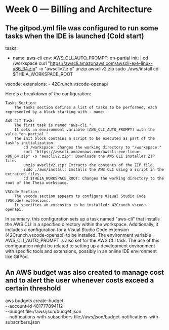 # Week 0 — Billing and Architecture

## The gitpod.yml file was configured to run some tasks when the IDE is launched (Cold start)


tasks:
  - name: aws-cli
    env: 
      AWS_CLI_AUTO_PROMPT: on-partial
    init: |
      cd /workspace
      curl "https://awscli.amazonaws.com/awscli-exe-linux-x86_64.zip" -o "awscliv2.zip"
      unzip awscliv2.zip
      sudo ./aws/install
      cd $THEIA_WORKSPACE_ROOT


vscode:
  extensions:
    - 42Crunch.vscode-openapi


Here's a breakdown of the configuration:

    Tasks Section:
        The tasks section defines a list of tasks to be performed, each represented by a block starting with - name:.

    AWS CLI Task:
        The first task is named "aws-cli."
        It sets an environment variable (AWS_CLI_AUTO_PROMPT) with the value "on-partial."
        The init block contains a script to be executed as part of the task's initialization.
            cd /workspace: Changes the working directory to "/workspace."
            curl "https://awscli.amazonaws.com/awscli-exe-linux-x86_64.zip" -o "awscliv2.zip": Downloads the AWS CLI installer ZIP file.
            unzip awscliv2.zip: Extracts the contents of the ZIP file.
            sudo ./aws/install: Installs the AWS CLI using a script in the extracted files.
            cd $THEIA_WORKSPACE_ROOT: Changes the working directory to the root of the Theia workspace.

    VSCode Section:
        The vscode section appears to configure Visual Studio Code (VSCode) extensions.
        It specifies an extension to be installed: 42Crunch.vscode-openapi.

In summary, this configuration sets up a task named "aws-cli" that installs the AWS CLI in a specified directory within the workspace. Additionally, it includes a configuration for a Visual Studio Code extension (42Crunch.vscode-openapi) to be installed. The environment variable AWS_CLI_AUTO_PROMPT is also set for the AWS CLI task. The use of this configuration might be related to setting up a development environment with specific tools and extensions, possibly in an online IDE environment like GitPod.


## An AWS budget was also created to manage cost and to alert the user whenever costs exceed a certain threshold


aws budgets create-budget \
    --account-id 481777894112 \
    --budget file://aws/json/budget.json \
    --notifications-with-subscribers file://aws/json/budget-notifications-with-subscribers.json



